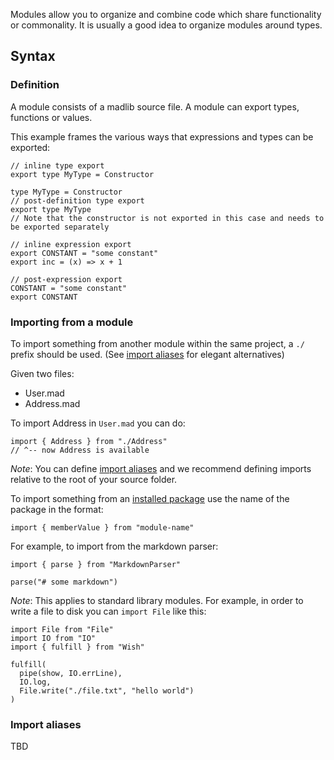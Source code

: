 Modules allow you to organize and combine code which share functionality or commonality. It is usually a good idea to organize modules around types.


## Syntax

### Definition
A module consists of a madlib source file. A module can export types, functions or values.

This example frames the various ways that expressions and types can be exported:
```madlib
// inline type export
export type MyType = Constructor

type MyType = Constructor
// post-definition type export
export type MyType
// Note that the constructor is not exported in this case and needs to be exported separately

// inline expression export
export CONSTANT = "some constant"
export inc = (x) => x + 1

// post-expression export
CONSTANT = "some constant"
export CONSTANT
```

### Importing from a module
To import something from another module within the same project, a `./` prefix should be used. (See [import aliases](#tbd-where-does-this-live) for elegant alternatives)

Given two files:
- User.mad
- Address.mad

To import Address in `User.mad` you can do:
```madlib
import { Address } from "./Address"
// ^-- now Address is available
```

*Note*: You can define [import aliases](#tbd-where-does-this-live) and we recommend defining imports relative to the root of your source folder.

To import something from an [installed package](#how-to-install-a-package) use the name of the package in the format:
```madlib
import { memberValue } from "module-name"
```

For example, to import from the markdown parser:
```madlib
import { parse } from "MarkdownParser"

parse("# some markdown")
```

*Note*: This applies to standard library modules. For example, in order to write a file to disk you can `import File` like this:
```madlib
import File from "File"
import IO from "IO"
import { fulfill } from "Wish"

fulfill(
  pipe(show, IO.errLine),
  IO.log,
  File.write("./file.txt", "hello world")
)
```

### Import aliases
TBD
